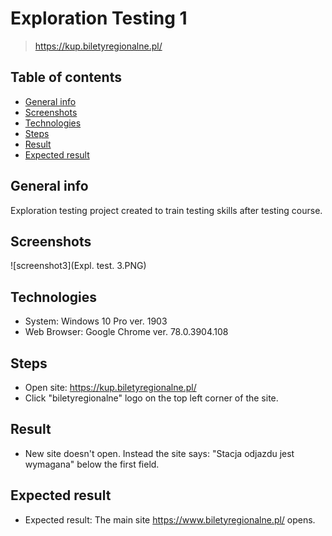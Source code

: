 # Exploration Testing 1
> https://kup.biletyregionalne.pl/

## Table of contents
* [General info](#general-info)
* [Screenshots](#screenshots)
* [Technologies](#technologies)
* [Steps](#steps)
* [Result](#result)
* [Expected result](#expected-result)

## General info
Exploration testing project created to train testing skills after testing course.

## Screenshots
![screenshot3](Expl. test. 3.PNG)

## Technologies
* System: Windows 10 Pro ver. 1903
* Web Browser: Google Chrome ver. 78.0.3904.108

## Steps
* Open site: https://kup.biletyregionalne.pl/
* Click "biletyregionalne" logo on the top left corner of the site.

## Result
* New site doesn't open. Instead the site says: "Stacja odjazdu jest wymagana" below the first field.

## Expected result
* Expected result:
The main site https://www.biletyregionalne.pl/ opens.